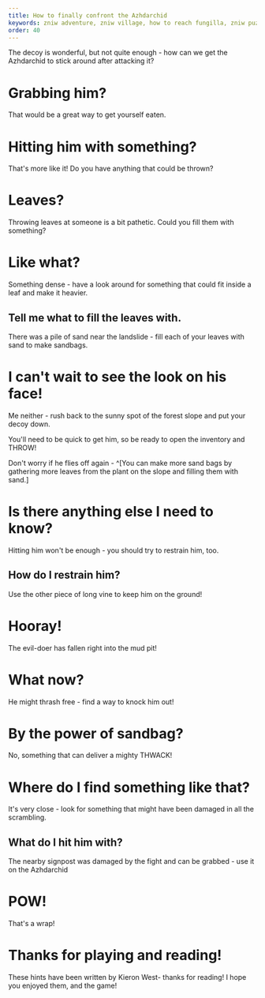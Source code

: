 ```yaml
---
title: How to finally confront the Azhdarchid
keywords: zniw adventure, zniw village, how to reach fungilla, zniw puzzles, zniw decoy puzzle, zniw decoy
order: 40
---
```


The decoy is wonderful, but not quite enough - how can we get the Azhdarchid to stick around after attacking it?

# Grabbing him?
That would be a great way to get yourself eaten.

# Hitting him with something?
That's more like it! Do you have anything that could be thrown?

# Leaves?
Throwing leaves at someone is a bit pathetic. Could you fill them with something?

# Like what?
Something dense - have a look around for something that could fit inside a leaf and make it heavier.

## Tell me what to fill the leaves with.
There was a pile of sand near the landslide - fill each of your leaves with sand to make sandbags.

# I can't wait to see the look on his face!
Me neither - rush back to the sunny spot of the forest slope and put your decoy down.

You'll need to be quick to get him, so be ready to open the inventory and THROW!

Don't worry if he flies off again - ^[You can make more sand bags by gathering more leaves from the plant on the slope and filling them with sand.]

# Is there anything else I need to know?
Hitting him won't be enough - you should try to restrain him, too.

## How do I restrain him?
Use the other piece of long vine to keep him on the ground!

# Hooray!
The evil-doer has fallen right into the mud pit!

# What now?
He might thrash free - find a way to knock him out!

# By the power of sandbag?
No, something that can deliver a mighty THWACK!

# Where do I find something like that?
It's very close - look for something that might have been damaged in all the scrambling.

## What do I hit him with?
The nearby signpost was damaged by the fight and can be grabbed - use it on the Azhdarchid

# POW!
That's a wrap!

# Thanks for playing and reading!
These hints have been written by Kieron West- thanks for reading! I hope you enjoyed them, and the game!